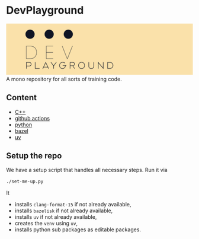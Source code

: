 # DevPlayground

![title-image](docs/title_image.png)
A mono repository for all sorts of training code.

## Content

* [C++](src/cpp/README.md)
* [github actions](src/github/README.md)
* [python](src/python/README.md)
* [bazel](src/bazel/README.md)
* [uv](src/uv/README.md)


## Setup the repo

We have a setup script that handles all necessary steps. Run it via

```bash
./set-me-up.py
```

It
- installs `clang-format-15` if not already available,
- installs `bazelisk` if not already available,
- installs `uv` if not already available,
- creates the `venv` using `uv`,
- installs python sub packages as editable packages.

